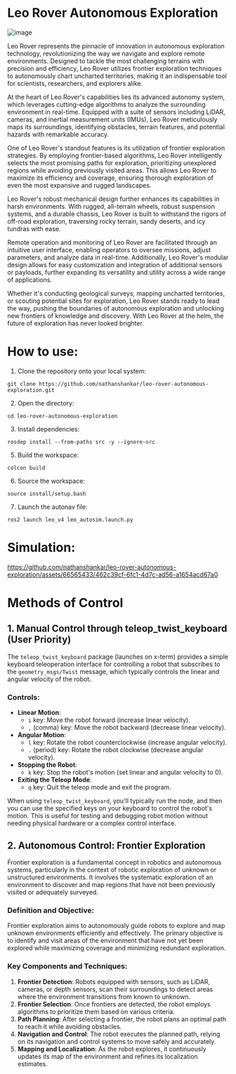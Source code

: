 # Leo Rover Autonomous Exploration
![image](https://github.com/nathanshankar/leo-rover-autonomous-exploration/assets/66565433/98339707-9d70-47c4-8538-51cc6c2365a4)

Leo Rover represents the pinnacle of innovation in autonomous exploration technology, revolutionizing the way we navigate and explore remote environments. Designed to tackle the most challenging terrains with precision and efficiency, Leo Rover utilizes frontier exploration techniques to autonomously chart uncharted territories, making it an indispensable tool for scientists, researchers, and explorers alike.

At the heart of Leo Rover's capabilities lies its advanced autonomy system, which leverages cutting-edge algorithms to analyze the surrounding environment in real-time. Equipped with a suite of sensors including LiDAR, cameras, and inertial measurement units (IMUs), Leo Rover meticulously maps its surroundings, identifying obstacles, terrain features, and potential hazards with remarkable accuracy.

One of Leo Rover's standout features is its utilization of frontier exploration strategies. By employing frontier-based algorithms, Leo Rover intelligently selects the most promising paths for exploration, prioritizing unexplored regions while avoiding previously visited areas. This allows Leo Rover to maximize its efficiency and coverage, ensuring thorough exploration of even the most expansive and rugged landscapes.

Leo Rover's robust mechanical design further enhances its capabilities in harsh environments. With rugged, all-terrain wheels, robust suspension systems, and a durable chassis, Leo Rover is built to withstand the rigors of off-road exploration, traversing rocky terrain, sandy deserts, and icy tundras with ease.

Remote operation and monitoring of Leo Rover are facilitated through an intuitive user interface, enabling operators to oversee missions, adjust parameters, and analyze data in real-time. Additionally, Leo Rover's modular design allows for easy customization and integration of additional sensors or payloads, further expanding its versatility and utility across a wide range of applications.

Whether it's conducting geological surveys, mapping uncharted territories, or scouting potential sites for exploration, Leo Rover stands ready to lead the way, pushing the boundaries of autonomous exploration and unlocking new frontiers of knowledge and discovery. With Leo Rover at the helm, the future of exploration has never looked brighter.

# How to use:
1. Clone the repository onto your local system:
```console
git clone https://github.com/nathanshankar/leo-rover-autonomous-exploration.git
```

2. Open the directory:
```console
cd leo-rover-autonomous-exploration
```

3. Install dependencies:
```console
rosdep install --from-paths src -y --ignore-src
```

5. Build the workspace:
```console
colcon build
```

6. Source the workspace:
```console
source install/setup.bash
```

7. Launch the autonav file:
```console
ros2 launch leo_v4 leo_autosim.launch.py
```

# Simulation:
https://github.com/nathanshankar/leo-rover-autonomous-exploration/assets/66565433/462c39cf-6fc1-4d7c-ad56-a1654acd67a0

# Methods of Control

## 1. Manual Control through teleop_twist_keyboard (User Priority)

The `teleop_twist_keyboard` package (launches on x-term) provides a simple keyboard teleoperation interface for controlling a robot that subscribes to the `geometry_msgs/Twist` message, which typically controls the linear and angular velocity of the robot.

### Controls:

- **Linear Motion**:
  - `i` key: Move the robot forward (increase linear velocity).
  - `,` (comma) key: Move the robot backward (decrease linear velocity).
- **Angular Motion**:
  - `l` key: Rotate the robot counterclockwise (increase angular velocity).
  - `.` (period) key: Rotate the robot clockwise (decrease angular velocity).
- **Stopping the Robot**:
  - `k` key: Stop the robot's motion (set linear and angular velocity to 0).
- **Exiting the Teleop Mode**:
  - `q` key: Quit the teleop mode and exit the program.

When using `teleop_twist_keyboard`, you'll typically run the node, and then you can use the specified keys on your keyboard to control the robot's motion. This is useful for testing and debugging robot motion without needing physical hardware or a complex control interface.

## 2. Autonomous Control: Frontier Exploration

Frontier exploration is a fundamental concept in robotics and autonomous systems, particularly in the context of robotic exploration of unknown or unstructured environments. It involves the systematic exploration of an environment to discover and map regions that have not been previously visited or adequately surveyed.

### Definition and Objective:
Frontier exploration aims to autonomously guide robots to explore and map unknown environments efficiently and effectively. The primary objective is to identify and visit areas of the environment that have not yet been explored while maximizing coverage and minimizing redundant exploration.

### Key Components and Techniques:
1. **Frontier Detection**: Robots equipped with sensors, such as LiDAR, cameras, or depth sensors, scan their surroundings to detect areas where the environment transitions from known to unknown.
2. **Frontier Selection**: Once frontiers are detected, the robot employs algorithms to prioritize them based on various criteria.
3. **Path Planning**: After selecting a frontier, the robot plans an optimal path to reach it while avoiding obstacles.
4. **Navigation and Control**: The robot executes the planned path, relying on its navigation and control systems to move safely and accurately.
5. **Mapping and Localization**: As the robot explores, it continuously updates its map of the environment and refines its localization estimates.

